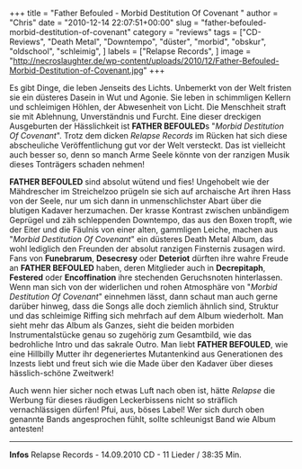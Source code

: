 +++
title = "Father Befouled - Morbid Destitution Of Covenant "
author = "Chris"
date = "2010-12-14 22:07:51+00:00"
slug = "father-befouled-morbid-destitution-of-covenant"
category = "reviews"
tags = ["CD-Reviews", "Death Metal", "Downtempo", "düster", "morbid", "obskur", "oldschool", "schleimig", ]
labels = ["Relapse Records", ]
image = "http://necroslaughter.de/wp-content/uploads/2010/12/Father-Befouled-Morbid-Destitution-of-Covenant.jpg"
+++

Es gibt Dinge, die leben Jenseits des Lichts. Unbemerkt von der Welt fristen sie ein düsteres Dasein in Wut und Agonie. Sie leben in schimmligen Kellern und schleimigen Höhlen, der Abwesenheit von Licht. Die Menschheit straft sie mit Ablehnung, Unverständnis und Furcht. Eine dieser dreckigen Ausgeburten der Hässlichkeit ist **FATHER BEFOULED**s "_Morbid Destitution Of Covenant_". Trotz dem dicken _Relapse Records_ im Rücken hat sich diese abscheuliche Veröffentlichung gut vor der Welt versteckt. Das ist vielleicht auch besser so, denn so manch Arme Seele könnte von der ranzigen Musik dieses Tonträgers schaden nehmen!

**FATHER BEFOULED** sind absolut wütend und fies! Ungehobelt wie der Mähdrescher im Streichelzoo prügeln sie sich auf archaische Art ihren Hass von der Seele, nur um sich dann in unmenschlichster Abart über die blutigen Kadaver herzumachen. Der krasse Kontrast zwischen unbändigem Geprügel und zäh schleppenden Downtempo, das aus den Boxen tropft, wie der Eiter und die Fäulnis von einer alten, gammligen Leiche, machen aus "_Morbid Destitution Of Covenant_" ein düsteres Death Metal Album, das wohl lediglich den Freunden der absolut ranzigen Finsternis zusagen wird. Fans von **Funebrarum**, **Desecresy** oder **Deteriot** dürften ihre wahre Freude an **FATHER BEFOULED** haben, deren Mitglieder auch in **Decrepitaph**, **Festered** oder **Encoffination** ihre stechenden Geruchsnoten hinterlassen.
Wenn man sich von der widerlichen und rohen Atmosphäre von "_Morbid Destitution Of Covenant_" einnehmen lässt, dann schaut man auch gerne darüber hinweg, dass die Songs alle doch ziemlich ähnlich sind, Struktur und das schleimige Riffing sich mehrfach auf dem Album wiederholt. Man sieht mehr das Album als Ganzes, sieht die beiden morbiden Instrumentalstücke genau so zugehörig zum Gesamtbild, wie das bedrohliche Intro und das sakrale Outro. Man liebt **FATHER BEFOULED**, wie eine Hillbilly Mutter ihr degeneriertes Mutantenkind aus Generationen des Inzests liebt und freut sich wie die Made über den Kadaver über dieses hässlich-schöne Zweitwerk!

Auch wenn hier sicher noch etwas Luft nach oben ist, hätte _Relapse_ die Werbung für dieses räudigen Leckerbissens nicht so sträflich vernachlässigen dürfen! Pfui, aus, böses Label! Wer sich durch oben genannte Bands angesprochen fühlt, sollte schleunigst Band wie Album antesten!





---
**Infos**
Relapse Records - 14.09.2010
CD - 11 Lieder / 38:35 Min.
